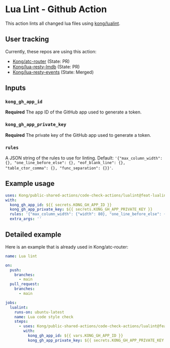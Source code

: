 # Lua Lint - Github Action

This action lints all changed lua files using [kong/lualint](https://github.com/kong/lualint).

## User tracking

Currently, these repos are using this action:

* [Kong/atc-router](https://github.com/Kong/atc-router/) (State: PR)
* [Kong/lua-resty-lmdb](https://github.com/Kong/lua-resty-lmdb/) (State: PR)
* [Kong/lua-resty-events](https://github.com/Kong/lua-resty-events/) (State: Merged)

## Inputs

### `kong_gh_app_id`

**Required** The app ID of the GitHub app used to generate a token.

### `kong_gh_app_private_key`

**Required** The private key of the GitHub app used to generate a token.

### `rules`

A JSON string of the rules to use for linting. Default: `'{"max_column_width": {}, "one_line_before_else": {}, "eof_blank_line": {}, "table_ctor_comma": {}, "func_separation": {}}'`.

## Example usage

```yaml
uses: Kong/public-shared-actions/code-check-actions/lualint@feat-lualint
with:
  kong_gh_app_id: ${{ secrets.KONG_GH_APP_ID }}
  kong_gh_app_private_key: ${{ secrets.KONG_GH_APP_PRIVATE_KEY }}
  rules: '{"max_column_width": {"width": 80}, "one_line_before_else": {}, "eof_blank_line": {}, "table_ctor_comma": {"style":"trailing"}, "func_separation": {}}'
  extra_args: ''
```

## Detailed example

Here is an example that is already used in Kong/atc-router:

```yaml
name: Lua lint

on:
  push:
    branches:
      - main
  pull_request:
    branches:
      - main

jobs:
  lualint:
    runs-on: ubuntu-latest
    name: Lua code style check
    steps:
      - uses: Kong/public-shared-actions/code-check-actions/lualint@feat-lualint
        with:
          kong_gh_app_id: ${{ vars.KONG_GH_APP_ID }}
          kong_gh_app_private_key: ${{ secrets.KONG_GH_APP_PRIVATE_KEY }}
```
